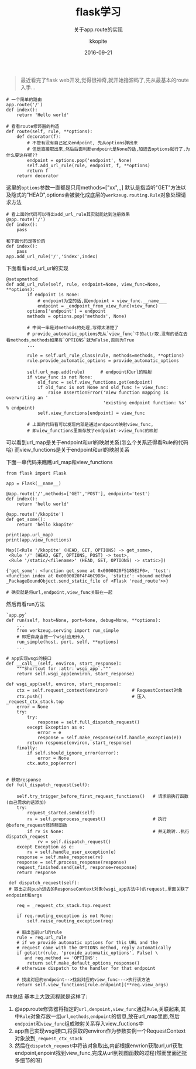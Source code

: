 ﻿---
layout:     post
title:      "flask学习"
subtitle:   "关于app.route的实现"
date:       2016-09-21
author:     "kkopite"
header-img: "img/post-bg-unix-linux.jpg"
tags:
    - python
    - flask
---
> 最近看完了flask web开发,觉得很神奇,就开始撸源码了,先从最基本的route入手...

```
# 一个简单的路由
app.route('/')
def index():
    return 'Hello world'
```
   
   
``` 
# 看看route修饰器的构造
def route(self, rule, **options):
    def decorator(f):
        # 不管有没有自己定义endpoint, 先从options弹出来
        # 但是直接取出来,然后后面判断endpoint是None的话,加进去options就行了,为什么要这样呢??
        endpoint = options.pop('endpoint', None)
        self.add_url_rule(rule, endpoint, f, **options)
        return f
    return decorator
```
这里的`options`参数一直都是只用methods=["xx",,,]
默认是指监听"GET"方法以及隐式的"HEAD",options会被装化成底层的`werkzeug.routing.Rule`对象处理请求方法

```
# 看上面的代码可以得出add_url_rule其实就能达到注册效果
@app.route('/')
def index():
    pass
    
和下面代码是等价的
def index():
    pass
app.add_url_rule('/','index',index)
```

下面看看add_url_url的实现
```
@setupmethod
def add_url_rule(self, rule, endpoint=None, view_func=None, **options):
        if endpoint is None:
            # endpoint为空的话,就endpoint = view_func.__name___
            endpoint = _endpoint_from_view_func(view_func)
        options['endpoint'] = endpoint
        methods = options.pop('methods', None)

        # 中间一串是对methods的处理,写得太清楚了
        # provide_automatic_options先从`view_func`中的attr取,没有的话在去看methods,methods如果有`OPTIONS`就为False,否则为True
        ...
        
        rule = self.url_rule_class(rule, methods=methods, **options)
        rule.provide_automatic_options = provide_automatic_options

        self.url_map.add(rule)      # endpoint和url的映射
        if view_func is not None:
            old_func = self.view_functions.get(endpoint)
            if old_func is not None and old_func != view_func:
                raise AssertionError('View function mapping is overwriting an '
                                     'existing endpoint function: %s' % endpoint)
            self.view_functions[endpoint] = view_func
            
        # 上面的代码看可以发现内部是通过endpoint映射view_func,
        # 即view_functions里面存放了endpoint->view_func的映射
```
可以看到url_map是关于endpoint和url的映射关系(怎么个关系还得看Rule的代码哈)
而view_functions是关于endpoint和url的映射关系

下面一串代码来瞧瞧url_map和view_functions
```
from flask import Flask

app = Flask(__name__)

@app.route('/',methods=['GET','POST'], endpoint='test')
def index():
	return 'hello world'

@app.route('/kkopite')
def get_some():
	return 'hello kkopite'

print(app.url_map)
print(app.view_functions)

Map([<Rule '/kkopite' (HEAD, GET, OPTIONS) -> get_some>,
 <Rule '/' (HEAD, GET, OPTIONS, POST) -> test>,
 <Rule '/static/<filename>' (HEAD, GET, OPTIONS) -> static>])
 
{'get_some': <function get_some at 0x0000020F5185E2F0>, 'test': <function index at 0x0000020F4F46C9D8>, 'static': <bound method _PackageBoundObject.send_static_file of <Flask 'read_route'>>}

# 确实就是将url,endpoint,view_func关联在一起
```

然后再看run方法
```
`app.py`
def run(self, host=None, port=None, debug=None, **options):
    ...
    from werkzeug.serving import run_simple
    # 即把自身当做一个wsgi应用传入
    run_simple(host, port, self, **options) 
    ...
    
# app实现wsgi的接口
def __call__(self, environ, start_response):
    """Shortcut for :attr:`wsgi_app`."""
    return self.wsgi_app(environ, start_response)
    
def wsgi_app(self, environ, start_response):
    ctx = self.request_context(environ)         # RequestContext对象
    ctx.push()                                  # 压入_request_ctx_stack.top
    error = None
    try:
        try:
            response = self.full_dispatch_request()
        except Exception as e:
            error = e
            response = self.make_response(self.handle_exception(e))
        return response(environ, start_response)
    finally:
        if self.should_ignore_error(error):
            error = None
        ctx.auto_pop(error)


# 获取response
def full_dispatch_request(self):

    self.try_trigger_before_first_request_functions()   # 请求前执行函数(自己需求的话添加)
    try:
        request_started.send(self)
        rv = self.preprocess_request()                  # 执行@before_request修饰额函数
        if rv is None:                                  # 并无跳转..执行dispatch_request
            rv = self.dispatch_request()
    except Exception as e:
        rv = self.handle_user_exception(e)
    response = self.make_response(rv)
    response = self.process_response(response)
    request_finished.send(self, response=response)
    return response
    
 def dispatch_request(self):
 # 取出之前push进去的ResponseContext对象(wsgi_app方法中)的request,里面关联了endpoint和args

    req = _request_ctx_stack.top.request    
    
    if req.routing_exception is not None:
        self.raise_routing_exception(req)
        
    # 取出当前url的rule
    rule = req.url_rule
    # if we provide automatic options for this URL and the
    # request came with the OPTIONS method, reply automatically
    if getattr(rule, 'provide_automatic_options', False) \
       and req.method == 'OPTIONS':
        return self.make_default_options_response()
    # otherwise dispatch to the handler for that endpoint
    
    # 找出对应的endpoint-->找出对应的view_func--->执行该方法
    return self.view_functions[rule.endpoint](**req.view_args)

```

##总结
基本上大致流程就是这样了:
1. @app.route修饰器将指定的`url,denpoint,view_func`通过`Rule`,关联起来,其中`Rule`对象存放一组`url`,`methods`,`endpoint`的信息,放在url_map里面,然后`endpoint`和`view_func`组成映射关系存入view_fuctions中
2. app自己实现wsgi接口,将获取的environ作为参数实例一个RequestContext对象放到`_request_ctx_stack`
3. 然后在`dispatch_request`中将该对象取出,内部根据envrion获取url,url获取endpoint,enpoint找到view_func,完成从url到视图函数的过程(然而里面还挺多细节的呀)






